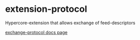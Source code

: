 # extension-protocol
Hypercore-extension that allows exchange of feed-descriptors

[exchange-protocol docs page](https://decentstack.org/#/exchange_proto)
